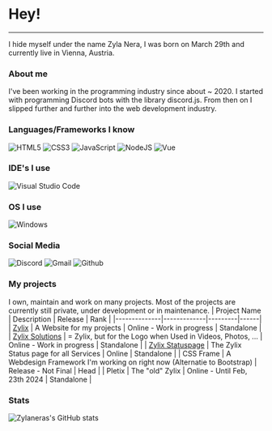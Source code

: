 # Hey!
<hr>
I hide myself under the name Zyla Nera, I was born on March 29th and currently live in Vienna, Austria. 

### About me

I've been working in the programming industry since about ~ 2020. I started with programming Discord bots with the library discord.js. From then on I slipped further and further into the web development industry. 

### Languages/Frameworks I know

![HTML5](https://img.shields.io/badge/html5-%23E34F26.svg?style=for-the-badge&logo=html5&logoColor=white)
![CSS3](https://img.shields.io/badge/css3-%231572B6.svg?style=for-the-badge&logo=css3&logoColor=white)
![JavaScript](https://img.shields.io/badge/javascript-%23323330.svg?style=for-the-badge&logo=javascript&logoColor=%23F7DF1E)
![NodeJS](https://img.shields.io/badge/node.js%20-%2343853D.svg?&style=for-the-badge&logo=node.js&logoColor=white)
![Vue](https://img.shields.io/badge/vue.js%20-%23404d59.svg?&style=for-the-badge&logo=vue.js)


### IDE's I use

![Visual Studio Code](https://img.shields.io/badge/VisualStudioCode-%230db7ed.svg?style=for-the-badge&logo=visualstudiocode&logoColor=white)

### OS I use

![Windows](https://img.shields.io/badge/Windows-0078D6?style=for-the-badge&logo=windows&logoColor=white)

### Social Media

![Discord](https://img.shields.io/badge/Discord-%235865F2.svg?style=for-the-badge&logo=discord&logoColor=white)
![Gmail](https://img.shields.io/badge/Gmail-D14836?style=for-the-badge&logo=gmail&logoColor=white)
![Github](https://img.shields.io/badge/github-%23121011.svg?style=for-the-badge&logo=github&logoColor=white)

### My projects
I own, maintain and work on many projects. Most of the projects are currently still private, under development or in maintenance.
| Project Name | Description | Release | Rank |
|--------------|-------------|---------|------|
| [Zylix](https://zylix.eu/) | A Website for my projects | Online - Work in progress | Standalone |
| [Zylix Solutions](https://solutions.zylix.eu) | = Zylix, but for the Logo when Used in Videos, Photos, ... | Online - Work in progress | Standalone |
| [Zylix Statuspage](https://status.zylix.eu) | The Zylix Status page for all Services | Online | Standalone |
| CSS Frame | A Webdesign Framework I'm working on right now (Alternatie to Bootstrap) | Release - Not Final | Head |
| Pletix | The "old" Zylix | Online - Until Feb, 23th 2024 | Standalone |


### Stats
![Zylaneras's GitHub stats](https://github-readme-stats.vercel.app/api?username=zylanera&show_icons=true&theme=dark&hide_border=true&bg_color=0D1117&title_color=FFFFFF&text_color=FFFFFF&icon_color=FFFFFF)
